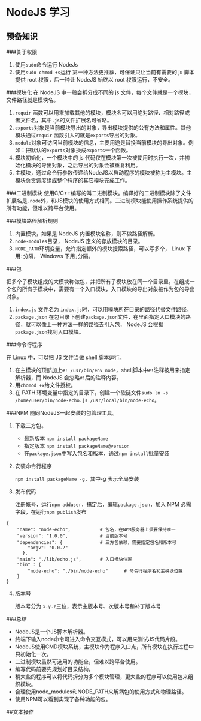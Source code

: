 # NodeJS 学习
## 预备知识

###关于权限
1. 使用`sudo`命令运行 NodeJs
2. 使用`sudo chmod +s`运行
第一种方法更推荐，可保证只让当前有需要的 js 脚本提供 root 权限，后一种让 NodeJS 始终以 root 权限运行，不安全。

###模块化
在 NodeJS 中一般会拆分成不同的 js 文件，每个文件就是一个模块，文件路径就是模块名。
1. `requir` 函数可以用来加载其他的模块，模块名可以用绝对路径、相对路径或者文件名，其中`.js`的文件扩展名可省略。
2. `exports`对象是当前模块导出的对象，导出模块提供的公有方法和属性。其他模块通过`requir` 函数引入的就是`exports`导出的对象。
3.  `module`对象可访问当前模块的信息，主要用途是替换当前模块的导出对象。例如：把默认的`exports`对象换成`exports`一个函数。
4. 模块初始化，一个模块中的 js 代码仅在模块第一次被使用时执行一次，并初始化模块的导出对象，之后导出的对象会被重复利用。
5. 主模块，通过命令行参数传递给NodeJS以启动程序的模块被称为主模块。主模块负责调度组成整个程序的其它模块完成工作。

###二进制模块
使用C/C++编写的叫二进制模块。编译好的二进制模块除了文件扩展名是`.node`外，和JS模块的使用方式相同。二进制模块能使用操作系统提供的所有功能，但难以跨平台使用。

###模块路径解析规则
1. 内置模块，如果是	NodeJS 内置模块名称，则不做路径解析。
2. `node-modules`目录， NodeJS 定义的存放模块的目录。
3. `NODE_PATH`环境变量，允许指定额外的模块搜索路径，可以写多个， Linux 下用`:`分隔， Windows 下用`;`分隔。

###包

把多个子模块组成的大模块称做包，并把所有子模块放在同一个目录里。在组成一个包的所有子模块中，需要有一个入口模块，入口模块的导出对象被作为包的导出对象。

1. `index.js` 文件名为 `index.js`时，可以用模块所在目录的路径代替文件路径。
2. `package.json` 在包目录下创建`package.json`文件，在里面指定入口模块的路径，就可以像上一种方法一样的路径去引入包， NodeJS 会根据`package.json`找到入口模块。

###命令行程序

在 Linux 中，可以把 JS 文件当做 shell 脚本运行。

1. 在主模块的顶部加上`#! /usr/bin/env node`，shell脚本中`#!`注释被用来指定解析器，而 NodeJS 会忽略`#!`后的注释内容。
2. 用`chomod +x`给文件授权。
3. 在 PATH 环境变量中指定的目录下，创建一个软链文件`sudo ln -s /home/user/bin/node-echo.js /usr/local/bin/node-echo`。

###NPM
随同NodeJS一起安装的包管理工具。

1. 下载三方包。
	* 	最新版本 `npm install packageName`
	* 指定版本 `npm install packageName@version`
	* 在`package.json`中写入包名和版本，通过`npm install`批量安装 
2. 安装命令行程序	

	`npm install packageName -g`，其中-g 表示全局安装  
3. 发布代码

	注册帐号，运行`npm adduser`，搞定后，编辑`package.json`，加入 NPM 必需字段，在运行`npm publish`发布
	
```
{
    "name": "node-echo",           # 包名，在NPM服务器上须要保持唯一
    "version": "1.0.0",            # 当前版本号
    "dependencies": {              # 三方包依赖，需要指定包名和版本号
        "argv": "0.0.2"
      },
    "main": "./lib/echo.js",       # 入口模块位置
    "bin" : {
        "node-echo": "./bin/node-echo"      # 命令行程序名和主模块位置
    }
}
``` 	

4. 版本号

	版本号分为 `x.y.z`三位，表示主版本号、次版本号和补丁版本号

###总结
* NodeJS是一个JS脚本解析器。
* 终端下输入node命令可进入命令交互模式，可以用来测试JS代码片段。
* NodeJS使用CMD模块系统，主模块作为程序入口点，所有模块在执行过程中只初始化一次。
* 二进制模块虽然可选用的功能全，但难以跨平台使用。
* 编写代码前要先规划好目录结构。
* 稍大些的程序可以将代码拆分为多个模块管理，更大些的程序可以使用包来组织模块。
* 合理使用node_modules和NODE_PATH来解耦包的使用方式和物理路径。
* 使用NPM可以看到实现了各种功能的包。

##文本操作



